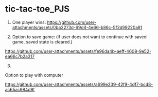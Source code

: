 # tic-tac-toe_PJS
1. One player wins: 
https://github.com/user-attachments/assets/0ba2273d-69d4-4e66-b86c-5f2d99220a91

2. Option to save game: 
(if user does not want to continue with saved game, saved state is cleared.)

https://github.com/user-attachments/assets/fe96da4b-aeff-4608-9e52-ea66c7b2a317

3. 
Option to play with computer 

https://github.com/user-attachments/assets/a699e239-42f9-4df7-bcd8-ac65ac984d9f


